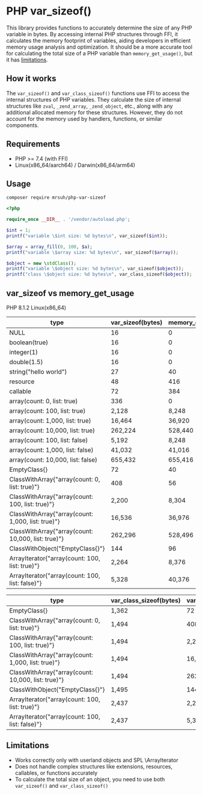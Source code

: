 # PHP var_sizeof()

This library provides functions to accurately determine the size of any PHP variable in bytes. 
By accessing internal PHP structures through FFI, it calculates the memory footprint of variables, aiding developers in efficient memory usage analysis and optimization.
It should be a more accurate tool for calculating the total size of a PHP variable than `memory_get_usage()`, but it has [limitations](#h2-limitations).

## How it works

The `var_sizeof()` and `var_class_sizeof()` functions use FFI to access the internal structures of PHP variables.
They calculate the size of internal structures like `zval`, `_zend_array`, `_zend_object`, etc., along with any additional allocated memory for these structures.
However, they do not account for the memory used by handlers, functions, or similar components.

## Requirements

* PHP >= 7.4 (with FFI)
* Linux(x86_64/aarch64) / Darwin(x86_64/arm64)

## Usage

```bash
composer require mrsuh/php-var-sizeof
```

```php
<?php

require_once __DIR__ . '/vendor/autoload.php';

$int = 1;
printf("variable \$int size: %d bytes\n", var_sizeof($int));

$array = array_fill(0, 100, $a);
printf("variable \$array size: %d bytes\n", var_sizeof($array));

$object = new \stdClass();
printf("variable \$object size: %d bytes\n", var_sizeof($object));
printf("class \$object size: %d bytes\n", var_class_sizeof($object));
```

## var_sizeof vs memory_get_usage

PHP 8.1.2 Linux(x86_64)

| type                                               | var_sizeof(bytes) | memory_get_usage(bytes) |
|----------------------------------------------------|-------------------|-------------------------|
| NULL                                               | 16                | 0                       |
| boolean(true)                                      | 16                | 0                       |
| integer(1)                                         | 16                | 0                       |
| double(1.5)                                        | 16                | 0                       |
| string("hello world")                              | 27                | 40                      |
| resource                                           | 48                | 416                     |
| callable                                           | 72                | 384                     |
| array(count: 0, list: true)                        | 336               | 0                       |
| array(count: 100, list: true)                      | 2,128             | 8,248                   |
| array(count: 1,000, list: true)                    | 16,464            | 36,920                  |
| array(count: 10,000, list: true)                   | 262,224           | 528,440                 |
| array(count: 100, list: false)                     | 5,192             | 8,248                   |
| array(count: 1,000, list: false)                   | 41,032            | 41,016                  |
| array(count: 10,000, list: false)                  | 655,432           | 655,416                 |
| EmptyClass{}                                       | 72                | 40                      |
| ClassWithArray{"array(count: 0, list: true)"}      | 408               | 56                      |
| ClassWithArray{"array(count: 100, list: true)"}    | 2,200             | 8,304                   |
| ClassWithArray{"array(count: 1,000, list: true)"}  | 16,536            | 36,976                  |
| ClassWithArray{"array(count: 10,000, list: true)"} | 262,296           | 528,496                 |
| ClassWithObject{"EmptyClass{}"}                    | 144               | 96                      |
| ArrayIterator{"array(count: 100, list: true)"}     | 2,264             | 8,376                   |
| ArrayIterator{"array(count: 100, list: false)"}    | 5,328             | 40,376                  |

| type                                               | var_class_sizeof(bytes) | var_sizeof(bytes) | memory_get_usage(bytes) |
|----------------------------------------------------|-------------------------|-------------------|-------------------------|
| EmptyClass{}                                       | 1,362                   | 72                | 40                      |
| ClassWithArray{"array(count: 0, list: true)"}      | 1,494                   | 408               | 56                      |
| ClassWithArray{"array(count: 100, list: true)"}    | 1,494                   | 2,200             | 8,304                   |
| ClassWithArray{"array(count: 1,000, list: true)"}  | 1,494                   | 16,536            | 36,976                  |
| ClassWithArray{"array(count: 10,000, list: true)"} | 1,494                   | 262,296           | 528,496                 |
| ClassWithObject{"EmptyClass{}"}                    | 1,495                   | 144               | 96                      |
| ArrayIterator{"array(count: 100, list: true)"}     | 2,437                   | 2,264             | 8,376                   |
| ArrayIterator{"array(count: 100, list: false)"}    | 2,437                   | 5,328             | 40,376                  |


## Limitations

* Works correctly only with userland objects and SPL \ArrayIterator
* Does not handle complex structures like extensions, resources, callables, or functions accurately
* To calculate the total size of an object, you need to use both `var_sizeof()` and `var_class_sizeof()`
